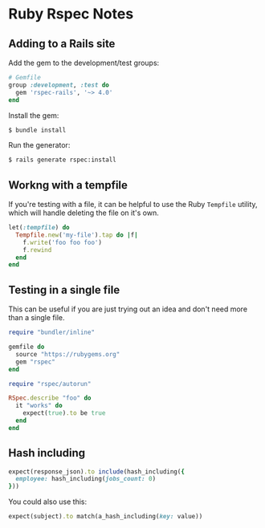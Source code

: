 # Ruby Rspec Notes

## Adding to a Rails site

Add the gem to the development/test groups:

```ruby
# Gemfile
group :development, :test do
  gem 'rspec-rails', '~> 4.0'
end
```

Install the gem:

```bash
$ bundle install
```

Run the generator:

```bash
$ rails generate rspec:install
```

## Workng with a tempfile

If you're testing with a file, it can be helpful to use the Ruby `Tempfile` utility, which will handle deleting the file on it's own.

```ruby
let(:tempfile) do
  Tempfile.new('my-file').tap do |f|
    f.write('foo foo foo')
    f.rewind
  end
end
```

## Testing in a single file

This can be useful if you are just trying out an idea and don't need more than a single file.

```ruby
require "bundler/inline"

gemfile do
  source "https://rubygems.org"
  gem "rspec"
end

require "rspec/autorun"

RSpec.describe "foo" do
  it "works" do
    expect(true).to be true
  end
end
```

## Hash including

```ruby
expect(response_json).to include(hash_including({
  employee: hash_including(jobs_count: 0)
}))
```

You could also use this:

```ruby
expect(subject).to match(a_hash_including(key: value))
```
